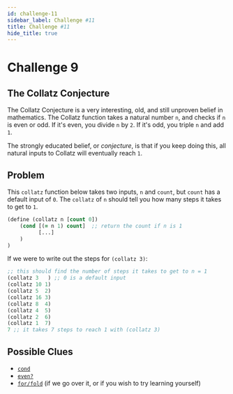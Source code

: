 ```yaml
---
id: challenge-11
sidebar_label: Challenge #11
title: Challenge #11
hide_title: true
---
```


# Challenge 9

## The Collatz Conjecture

The Collatz Conjecture is a very interesting, old, and still unproven belief in
mathematics. The Collatz function takes a natural number `n`, and checks if `n` 
is even or odd. If it's even, you divide `n` by `2`. If it's odd, you triple `n` 
and add `1`.

The strongly educated belief, or _conjecture_, is that if you keep doing this,
all natural inputs to Collatz will eventually reach `1`.

## Problem

This `collatz` function below takes two inputs, `n` and `count`, but `count` has
a default input of `0`. The `collatz` of `n` should tell you how many steps it
takes to get to `1`.

``` clojure
(define (collatz n [count 0])
    (cond [(= n 1) count]  ;; return the count if n is 1 
          [...]
    )
)
```

If we were to write out the steps for `(collatz 3)`:

``` clojure
;; this should find the number of steps it takes to get to n = 1
(collatz 3   ) ;; 0 is a default input
(collatz 10 1)
(collatz 5  2)
(collatz 16 3)
(collatz 8  4)
(collatz 4  5)
(collatz 2  6)
(collatz 1  7)
7 ;; it takes 7 steps to reach 1 with (collatz 3) 
```

## Possible Clues

* [`cond`](cond.md)
* [`even?`](https://docs.racket-lang.org/reference/number-types.html#%28def._%28%28quote._~23~25kernel%29._even~3f%29%29)
* [`for/fold`](fold.md) (if we go over it, or if you wish to try learning yourself)
